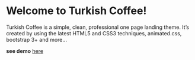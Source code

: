 Welcome to Turkish Coffee!
=====================

Turkish Coffee is a simple, clean, professional one page landing theme. It’s created by using the latest HTML5 and CSS3 techniques, animated.css, bootstrap 3+ and more...

 **see demo**  [here][1]


  [1]: http://tanerdogan.com/themes/html/turkishcoffee/